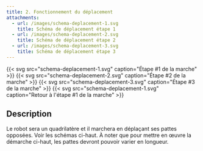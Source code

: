 ```yaml
---
title: 2. Fonctionnement du déplacement
attachments:
  - url: /images/schema-deplacement-1.svg
    title: Schéma de déplacement étape 1
  - url: /images/schema-deplacement-2.svg
    title: Schéma de déplacement étape 2
  - url: /images/schema-deplacement-3.svg
    title: Schéma de déplacement étape 3
---
```


{{< svg src="schema-deplacement-1.svg" caption="Étape #1 de la marche" >}}
{{< svg src="schema-deplacement-2.svg" caption="Étape #2 de la marche" >}}
{{< svg src="schema-deplacement-3.svg" caption="Étape #3 de la marche" >}}
{{< svg src="schema-deplacement-1.svg" caption="Retour à l'étape #1 de la marche" >}}

## Description

Le robot sera un quadrilatère et il marchera en déplaçant ses pattes opposées. Voir les schémas ci-haut. À noter que pour mettre en œuvre la démarche ci-haut, les pattes devront pouvoir varier en longueur.
